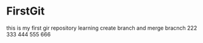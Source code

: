 # FirstGit
this is my first gir repository
learning create branch and merge bracnch
222
333
444
555
666
